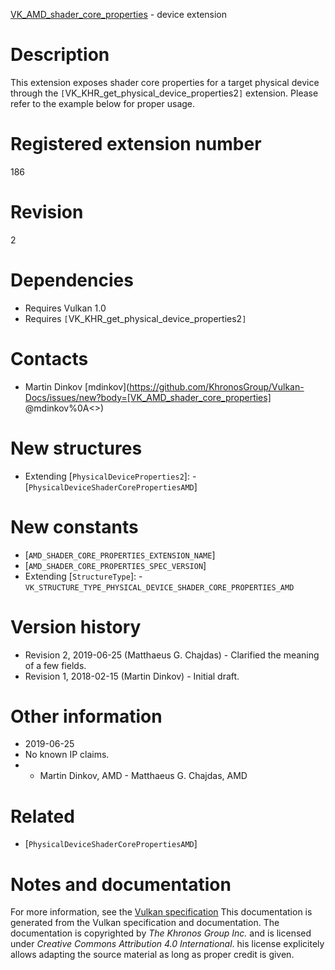 [VK_AMD_shader_core_properties](https://www.khronos.org/registry/vulkan/specs/1.3-extensions/man/html/VK_AMD_shader_core_properties.html) - device extension

# Description
This extension exposes shader core properties for a target physical device
through the `[`VK_KHR_get_physical_device_properties2`]` extension.
Please refer to the example below for proper usage.

# Registered extension number
186

# Revision
2

# Dependencies
- Requires Vulkan 1.0
- Requires `[`VK_KHR_get_physical_device_properties2`]`

# Contacts
- Martin Dinkov [mdinkov](https://github.com/KhronosGroup/Vulkan-Docs/issues/new?body=[VK_AMD_shader_core_properties] @mdinkov%0A<<Here describe the issue or question you have about the VK_AMD_shader_core_properties extension>>)

# New structures
- Extending [`PhysicalDeviceProperties2`]:  - [`PhysicalDeviceShaderCorePropertiesAMD`]

# New constants
- [`AMD_SHADER_CORE_PROPERTIES_EXTENSION_NAME`]
- [`AMD_SHADER_CORE_PROPERTIES_SPEC_VERSION`]
- Extending [`StructureType`]:  - `VK_STRUCTURE_TYPE_PHYSICAL_DEVICE_SHADER_CORE_PROPERTIES_AMD`

# Version history
- Revision 2, 2019-06-25 (Matthaeus G. Chajdas)  - Clarified the meaning of a few fields. 
- Revision 1, 2018-02-15 (Martin Dinkov)  - Initial draft.

# Other information
* 2019-06-25
* No known IP claims.
*   - Martin Dinkov, AMD  - Matthaeus G. Chajdas, AMD

# Related
- [`PhysicalDeviceShaderCorePropertiesAMD`]

# Notes and documentation
For more information, see the [Vulkan specification](https://www.khronos.org/registry/vulkan/specs/1.3-extensions/html/vkspec.html)
This documentation is generated from the Vulkan specification and documentation.
The documentation is copyrighted by *The Khronos Group Inc.* and is licensed under *Creative Commons Attribution 4.0 International*.
his license explicitely allows adapting the source material as long as proper credit is given.
        